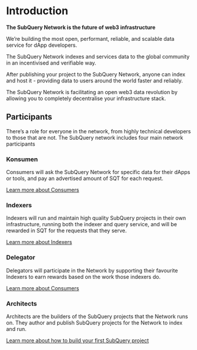 # Introduction

**The SubQuery Network is the future of web3 infrastructure**

We’re building the most open, performant, reliable, and scalable data service for dApp developers.

The SubQuery Network indexes and services data to the global community in an incentivised and verifiable way.

After publishing your project to the SubQuery Network, anyone can index and host it - providing data to users around the world faster and reliably.

The SubQuery Network is facilitating an open web3 data revolution by allowing you to completely decentralise your infrastructure stack.

## Participants

There’s a role for everyone in the network, from highly technical developers to those that are not. The SubQuery network includes four main network participants

### Konsumen

Consumers will ask the SubQuery Network for specific data for their dApps or tools, and pay an advertised amount of SQT for each request.

[Learn more about Consumers](./consumers.md)

### Indexers

Indexers will run and maintain high quality SubQuery projects in their own infrastructure, running both the indexer and query service, and will be rewarded in SQT for the requests that they serve.

[Learn more about Indexers](./indexers.md)

### Delegator

Delegators will participate in the Network by supporting their favourite Indexers to earn rewards based on the work those indexers do.

[Learn more about Consumers](./delegators.md)

### Architects

Architects are the builders of the SubQuery projects that the Network runs on. They author and publish SubQuery projects for the Network to index and run.

[Learn more about how to build your first SubQuery project](/build/introduction.md)
